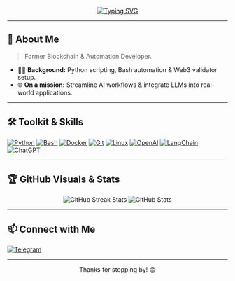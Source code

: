 <!--
  Welcome Badge & Banner
-->
<p align="center">
  <a href="https://github.com/Mozgiii9">
    <img src="https://readme-typing-svg.herokuapp.com?font=Fira+Code&size=24&duration=3000&pause=500&color=00FF97&center=true&vCenter=true&width=680&lines=Hi+there+%F0%9F%91%8B+I'm+M0zgiii+-+Prompt+Engineer;AI+Enthusiast;Web3+Automator" alt="Typing SVG" />
  </a>
</p>

---

## 🧠 About Me

> Former Blockchain & Automation Developer.

- 👨‍💻 **Background:** Python scripting, Bash automation & Web3 validator setup.
- 🌐 **On a mission:** Streamline AI workflows & integrate LLMs into real-world applications.

---

## 🛠️ Toolkit & Skills

<p align="left">
  <a href="https://www.python.org"><img src="https://img.shields.io/badge/-Python-3776AB?style=flat-square&logo=python&logoColor=white" alt="Python" /></a>
  <a href="https://www.gnu.org/software/bash/"><img src="https://img.shields.io/badge/-Bash-4EAA25?style=flat-square&logo=gnu-bash&logoColor=white" alt="Bash" /></a>
  <a href="https://www.docker.com/"><img src="https://img.shields.io/badge/-Docker-2496ED?style=flat-square&logo=docker&logoColor=white" alt="Docker" /></a>
  <a href="https://github.com/"><img src="https://img.shields.io/badge/-Git-F05032?style=flat-square&logo=git&logoColor=white" alt="Git" /></a>
  <a href="https://www.linux.org/"><img src="https://img.shields.io/badge/-Linux-FCC624?style=flat-square&logo=linux&logoColor=black" alt="Linux" /></a>
  <a href="https://openai.com/"><img src="https://img.shields.io/badge/-OpenAI-412991?style=flat-square&logo=openai&logoColor=white" alt="OpenAI" /></a>
  <a href="https://python.langchain.com/"><img src="https://img.shields.io/badge/-LangChain-3E2EFF?style=flat-square&logo=langchain&logoColor=white" alt="LangChain" /></a>
  <a href="https://chat.openai.com/"><img src="https://img.shields.io/badge/-ChatGPT-00FF97?style=flat-square&logo=chatgpt&logoColor=white" alt="ChatGPT" /></a>
</p>

---

## 🏆 GitHub Visuals & Stats

<p align="center">
  <img src="https://github-readme-streak-stats.herokuapp.com?user=Mozgiii9&theme=radical" alt="GitHub Streak Stats" />
  <img src="https://github-readme-stats.vercel.app/api?username=Mozgiii9&show_icons=true&theme=radical" alt="GitHub Stats" />
</p>


---

## 📫 Connect with Me

<p align="left">
  <a href="https://t.me/M0zgiii"><img src="https://img.shields.io/badge/-Telegram-26A5E4?style=flat-square&logo=telegram&logoColor=white" alt="Telegram" /></a>
</p>

---

<p align="center">
  Thanks for stopping by! 😊
</p>
